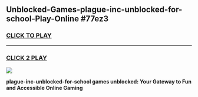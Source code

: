 
## Unblocked-Games-plague-inc-unblocked-for-school-Play-Online #77ez3
<h3>
<a href="https://news.freeplayer.one?title=plague-inc-unblocked-for-school&ref=3">CLICK TO PLAY</a></h3>
<hr>

<h3>
<a href="https://news.freeplayer.one?title=plague-inc-unblocked-for-school&ref=3">CLICK 2 PLAY</a>
  
</h3>

<a href="https://news.freeplayer.one?title=plague-inc-unblocked-for-school&ref=3"><img src="https://clearcache.store/games.png"></a>


**plague-inc-unblocked-for-school games unblocked: Your Gateway to Fun and Accessible Online Gaming**
